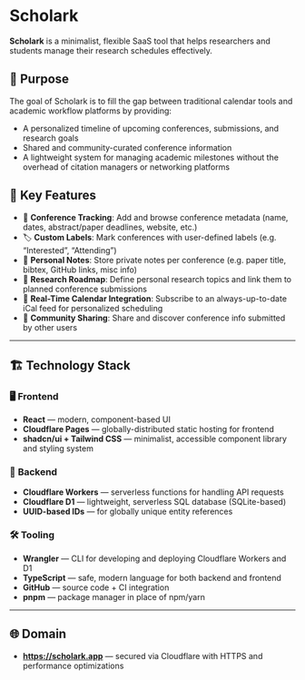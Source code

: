 # Scholark

**Scholark** is a minimalist, flexible SaaS tool that helps researchers and students manage their research schedules effectively.

## 🎯 Purpose

The goal of Scholark is to fill the gap between traditional calendar tools and academic workflow platforms by providing:

- A personalized timeline of upcoming conferences, submissions, and research goals
- Shared and community-curated conference information
- A lightweight system for managing academic milestones without the overhead of citation managers or networking platforms

## 🧰 Key Features

- 📅 **Conference Tracking**: Add and browse conference metadata (name, dates, abstract/paper deadlines, website, etc.)
- 🏷️ **Custom Labels**: Mark conferences with user-defined labels (e.g. “Interested”, “Attending”)
- 🧠 **Personal Notes**: Store private notes per conference (e.g. paper title, bibtex, GitHub links, misc info)
- 🧭 **Research Roadmap**: Define personal research topics and link them to planned conference submissions
- 🔁 **Real-Time Calendar Integration**: Subscribe to an always-up-to-date iCal feed for personalized scheduling
- 👥 **Community Sharing**: Share and discover conference info submitted by other users

---

## 🏗️ Technology Stack

### 🖥️ **Frontend**

- **React** — modern, component-based UI
- **Cloudflare Pages** — globally-distributed static hosting for frontend
- **shadcn/ui + Tailwind CSS** — minimalist, accessible component library and styling system

### 🧠 **Backend**

- **Cloudflare Workers** — serverless functions for handling API requests
- **Cloudflare D1** — lightweight, serverless SQL database (SQLite-based)
- **UUID-based IDs** — for globally unique entity references

### 🛠️ **Tooling**

- **Wrangler** — CLI for developing and deploying Cloudflare Workers and D1
- **TypeScript** — safe, modern language for both backend and frontend
- **GitHub** — source code + CI integration
- **pnpm** — package manager in place of npm/yarn

---

## 🌐 Domain

- **<https://scholark.app>** — secured via Cloudflare with HTTPS and performance optimizations
